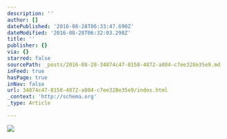 ```yaml
---
description: ''
author: []
datePublished: '2016-08-28T06:33:47.690Z'
dateModified: '2016-08-28T06:32:03.298Z'
title: ''
publisher: {}
via: {}
starred: false
sourcePath: _posts/2016-08-28-34874c47-8158-4872-a804-c7ee328e35e9.md
inFeed: true
hasPage: true
inNav: false
url: 34874c47-8158-4872-a804-c7ee328e35e9/index.html
_context: 'http://schema.org'
_type: Article

---
```

![](https://the-grid-user-content.s3-us-west-2.amazonaws.com/0e0c4270-f49a-452f-bd99-4ec14572e575.jpg)